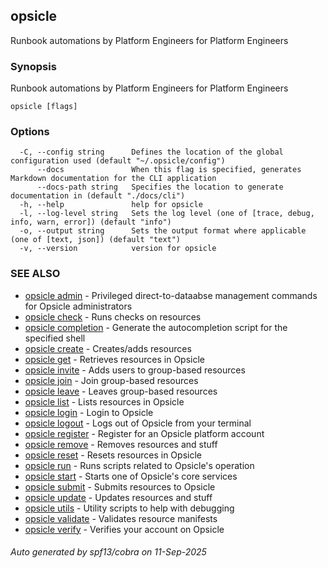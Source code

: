 ## opsicle

Runbook automations by Platform Engineers for Platform Engineers

### Synopsis

Runbook automations by Platform Engineers for Platform Engineers

```
opsicle [flags]
```

### Options

```
  -C, --config string      Defines the location of the global configuration used (default "~/.opsicle/config")
      --docs               When this flag is specified, generates Markdown documentation for the CLI application
      --docs-path string   Specifies the location to generate documentation in (default "./docs/cli")
  -h, --help               help for opsicle
  -l, --log-level string   Sets the log level (one of [trace, debug, info, warn, error]) (default "info")
  -o, --output string      Sets the output format where applicable (one of [text, json]) (default "text")
  -v, --version            version for opsicle
```

### SEE ALSO

* [opsicle admin](cli/opsicle_admin.md)	 - Privileged direct-to-dataabse management commands for Opsicle administrators
* [opsicle check](cli/opsicle_check.md)	 - Runs checks on resources
* [opsicle completion](cli/opsicle_completion.md)	 - Generate the autocompletion script for the specified shell
* [opsicle create](cli/opsicle_create.md)	 - Creates/adds resources
* [opsicle get](cli/opsicle_get.md)	 - Retrieves resources in Opsicle
* [opsicle invite](cli/opsicle_invite.md)	 - Adds users to group-based resources
* [opsicle join](cli/opsicle_join.md)	 - Join group-based resources
* [opsicle leave](cli/opsicle_leave.md)	 - Leaves group-based resources
* [opsicle list](cli/opsicle_list.md)	 - Lists resources in Opsicle
* [opsicle login](cli/opsicle_login.md)	 - Login to Opsicle
* [opsicle logout](cli/opsicle_logout.md)	 - Logs out of Opsicle from your terminal
* [opsicle register](cli/opsicle_register.md)	 - Register for an Opsicle platform account
* [opsicle remove](cli/opsicle_remove.md)	 - Removes resources and stuff
* [opsicle reset](cli/opsicle_reset.md)	 - Resets resources in Opsicle
* [opsicle run](cli/opsicle_run.md)	 - Runs scripts related to Opsicle's operation
* [opsicle start](cli/opsicle_start.md)	 - Starts one of Opsicle's core services
* [opsicle submit](cli/opsicle_submit.md)	 - Submits resources to Opsicle
* [opsicle update](cli/opsicle_update.md)	 - Updates resources and stuff
* [opsicle utils](cli/opsicle_utils.md)	 - Utility scripts to help with debugging
* [opsicle validate](cli/opsicle_validate.md)	 - Validates resource manifests
* [opsicle verify](cli/opsicle_verify.md)	 - Verifies your account on Opsicle

###### Auto generated by spf13/cobra on 11-Sep-2025
